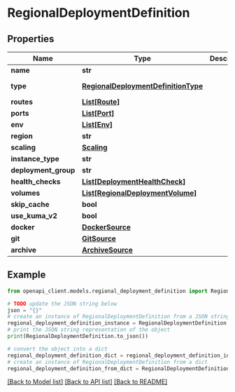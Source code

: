 # RegionalDeploymentDefinition


## Properties

Name | Type | Description | Notes
------------ | ------------- | ------------- | -------------
**name** | **str** |  | [optional] 
**type** | [**RegionalDeploymentDefinitionType**](RegionalDeploymentDefinitionType.md) |  | [optional] [default to RegionalDeploymentDefinitionType.INVALID]
**routes** | [**List[Route]**](Route.md) |  | [optional] 
**ports** | [**List[Port]**](Port.md) |  | [optional] 
**env** | [**List[Env]**](Env.md) |  | [optional] 
**region** | **str** |  | [optional] 
**scaling** | [**Scaling**](Scaling.md) |  | [optional] 
**instance_type** | **str** |  | [optional] 
**deployment_group** | **str** |  | [optional] 
**health_checks** | [**List[DeploymentHealthCheck]**](DeploymentHealthCheck.md) |  | [optional] 
**volumes** | [**List[RegionalDeploymentVolume]**](RegionalDeploymentVolume.md) |  | [optional] 
**skip_cache** | **bool** |  | [optional] 
**use_kuma_v2** | **bool** |  | [optional] 
**docker** | [**DockerSource**](DockerSource.md) |  | [optional] 
**git** | [**GitSource**](GitSource.md) |  | [optional] 
**archive** | [**ArchiveSource**](ArchiveSource.md) |  | [optional] 

## Example

```python
from openapi_client.models.regional_deployment_definition import RegionalDeploymentDefinition

# TODO update the JSON string below
json = "{}"
# create an instance of RegionalDeploymentDefinition from a JSON string
regional_deployment_definition_instance = RegionalDeploymentDefinition.from_json(json)
# print the JSON string representation of the object
print(RegionalDeploymentDefinition.to_json())

# convert the object into a dict
regional_deployment_definition_dict = regional_deployment_definition_instance.to_dict()
# create an instance of RegionalDeploymentDefinition from a dict
regional_deployment_definition_from_dict = RegionalDeploymentDefinition.from_dict(regional_deployment_definition_dict)
```
[[Back to Model list]](../README.md#documentation-for-models) [[Back to API list]](../README.md#documentation-for-api-endpoints) [[Back to README]](../README.md)


